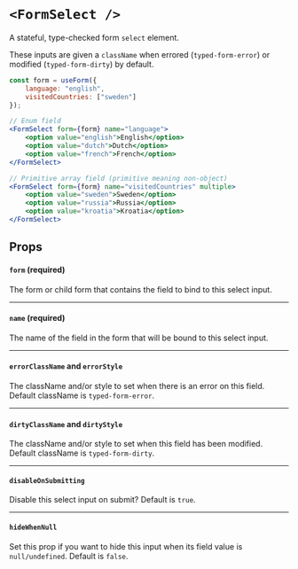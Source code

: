 # `<FormSelect />`

A stateful, type-checked form `select` element.

These inputs are given a `className` when errored (`typed-form-error`) or modified (`typed-form-dirty`) by default.

```jsx
const form = useForm({
    language: "english",
    visitedCountries: ["sweden"]
});

// Enum field
<FormSelect form={form} name="language">
    <option value="english">English</option>
    <option value="dutch">Dutch</option>
    <option value="french">French</option>
</FormSelect>

// Primitive array field (primitive meaning non-object)
<FormSelect form={form} name="visitedCountries" multiple>
    <option value="sweden">Sweden</option>
    <option value="russia">Russia</option>
    <option value="kroatia">Kroatia</option>
</FormSelect>

```

## Props

#### `form` (required)

The form or child form that contains the field to bind to this select input.

---

#### `name` (required)

The name of the field in the form that will be bound to this select input.

---

#### `errorClassName` and `errorStyle`

The className and/or style to set when there is an error on this field. Default className is `typed-form-error`.

---

#### `dirtyClassName` and `dirtyStyle`

The className and/or style to set when this field has been modified. Default className is `typed-form-dirty`.

---

#### `disableOnSubmitting`

Disable this select input on submit? Default is `true`.

---

#### `hideWhenNull`

Set this prop if you want to hide this input when its field value is `null/undefined`. Default is `false`.
